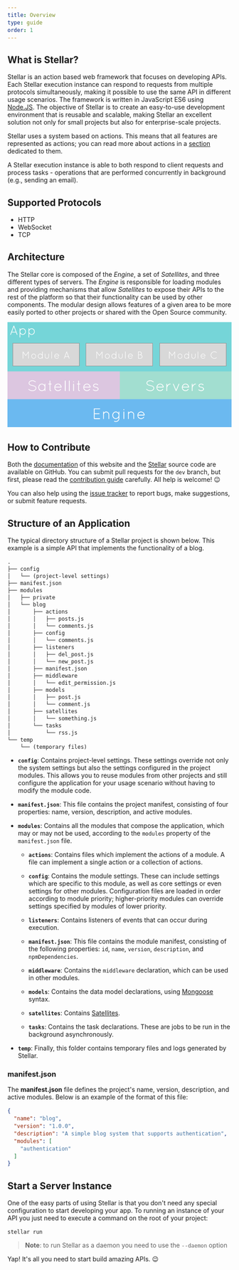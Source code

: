 ```yaml
---
title: Overview
type: guide
order: 1
---
```


## What is Stellar?

Stellar is an action based web framework that focuses on developing APIs. Each Stellar execution instance can respond to requests from multiple protocols simultaneously, making it possible to use the same API in different usage scenarios. The framework is written in JavaScript ES6 using [Node.JS](https://nodejs.org/en/). The objective of Stellar is to create an easy-to-use development environment that is reusable and scalable, making Stellar an excellent solution not only for small projects but also for enterprise-scale projects.

Stellar uses a system based on actions. This means that all features are represented as actions; you can read more about actions in a [section](actions.html) dedicated to them.

A Stellar execution instance is able to both respond to client requests and process tasks - operations that are performed concurrently in background (e.g., sending an email).


## Supported Protocols

- HTTP
- WebSocket
- TCP

## Architecture

The Stellar core is composed of the _Engine_, a set of _Satellites_, and three different types of servers. The _Engine_ is responsible for loading modules and providing mechanisms that allow _Satellites_ to expose their APIs to the rest of the platform so that their functionality can be used by other components.  The modular design allows features of a given area to be more easily ported to other projects or shared with the Open Source community.

![Core Architecture](/images/core_architecture.png)

## How to Contribute

Both the [documentation](https://github.com/StellarFw/stellar-framework.com) of this website and the [Stellar](https://github.com/StellarFw/stellar) source code are available on GitHub. You can submit pull requests for the `dev` branch, but first, please read the [contribution guide](https://github.com/StellarFw/stellar/blob/dev/CONTRIBUTING.md) carefully. All help is welcome! 😉

You can also help using the [issue tracker](https://github.com/StellarFw/stellar/issues) to report bugs, make suggestions, or submit feature requests.

## Structure of an Application

The typical directory structure of a Stellar project is shown below. This example is a simple API that implements the functionality of a blog.

```
.
├── config
│   └── (project-level settings)
├── manifest.json
├── modules
│   ├── private
│   └── blog
│       ├── actions
│       │   ├── posts.js
│       │   └── comments.js
│       ├── config
│       │   └── comments.js
│       ├── listeners
│       │   ├── del_post.js
│       │   └── new_post.js
│       ├── manifest.json
│       ├── middleware
│       │   └── edit_permission.js
│       ├── models
│       │   ├── post.js
│       │   └── comment.js
│       ├── satellites
│       │   └── something.js
│       └── tasks
│           └── rss.js
└── temp
    └── (temporary files)
```


- **`config`**: Contains project-level settings. These settings override not only the system settings but also the settings configured in the project modules. This allows you to reuse modules from other projects and still configure the application for your usage scenario without having to modify the module code.

- **`manifest.json`**: This file contains the project manifest, consisting of four properties: name, version, description, and active modules.

- **`modules`**: Contains all the modules that compose the application, which may or may not be used, according to the `modules` property of the `manifest.json` file.

  - **`actions`**: Contains files which implement the actions of a module. A file can implement a single action or a collection of actions.

  - **`config`**: Contains the module settings. These can include settings which are specific to this module, as well as core settings or even settings for other modules.  Configuration files are loaded in order according to module priority; higher-priority modules can override settings specified by modules of lower priority.

  - **`listeners`**: Contains listeners of events that can occur during execution.

  - **`manifest.json`**: This file contains the module manifest, consisting of the following properties: `id`, `name`, `version`, `description`, and `npmDependencies`.

  - **`middleware`**: Contains the `middleware` declaration, which can be used in other modules.

  - **`models`**: Contains the data model declarations, using [Mongoose](http://mongoosejs.com) syntax.

  - **`satellites`**: Contains [Satellites](satellites.html).

  - **`tasks`**: Contains the task declarations.  These are jobs to be run in the background asynchronously.

- **`temp`**: Finally, this folder contains temporary files and logs generated by Stellar.

### manifest.json

The **manifest.json** file defines the project's name, version, description, and active modules. Below is an example of the format of this file:

```json
{
  "name": "blog",
  "version": "1.0.0",
  "description": "A simple blog system that supports authentication",
  "modules": [
    "authentication"
  ]
}
```

## Start a Server Instance

One of the easy parts of using Stellar is that you don't need any special configuration to start developing your app. To running an instance of your API you just need to execute a command on the root of your project:

```shell
stellar run
```

> **Note**: to run Stellar as a daemon you need to use the `--daemon` option

Yap! It's all you need to start build amazing APIs. 😉
